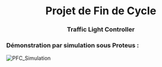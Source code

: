 <h1 align="center">Projet de Fin de Cycle</h1>
<h3 align="center">Traffic Light Controller</h3>

### Démonstration par simulation sous Proteus :
![PFC_Simulation](https://user-images.githubusercontent.com/54779521/201481755-99d4760c-9660-4d79-8821-e0dd3098eb2b.gif)
